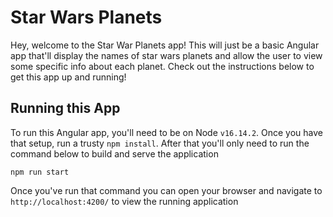 # Star Wars Planets

Hey, welcome to the Star War Planets app! This will just be a basic Angular app that'll display the names of star wars planets and allow the user to view some specific info about each planet. Check out the instructions below to get this app up and running!

## Running this App

To run this Angular app, you'll need to be on Node `v16.14.2`. Once you have that setup, run a trusty `npm install`. After that you'll only need to run the command below to build and serve the application

```
npm run start
```

Once you've run that command you can open your browser and navigate to `http://localhost:4200/` to view the running application
